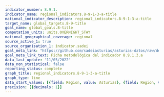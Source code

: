 ```yaml
---
indicator_number: 8.9.1.
indicator_name: regional_indicators.8-9-1-3-a-title
national_indicator_description: regional_indicators.8-9-1-3-a-title
target_name: global_targets.8-9-title
goal_name: global_goals.8-title
computation_units: units.OVERNIGHT_STAY
national_geographical_coverage: regional
source_active_1: true
source_organisation_1: indicator.sadei
goal_meta_link: "https://github.com/sadeiasturias/asturias-datos/raw/develop/descargas/metodologia/8.9.1.3.a.pdf"
goal_meta_link_text: Ficha metodológica del indicador 8.9.1.3.a
data_last_update: "11/05/2022"
data_non_statistical: false
reporting_status: complete
graph_title: regional_indicators.8-9-1-3-a-title
graph_type: line
data_start_values: [{field: Region, value: Asturias}, {field: Region, value: España}]
precision: [{decimals: 1}]
---
```

